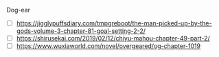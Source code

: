 Dog-ear

- [ ] https://jigglypuffsdiary.com/tmpgreboot/the-man-picked-up-by-the-gods-volume-3-chapter-81-goal-setting-2-2/
- [ ] https://shirusekai.com/2019/02/12/chiyu-mahou-chapter-49-part-2/
- [ ] https://www.wuxiaworld.com/novel/overgeared/og-chapter-1019